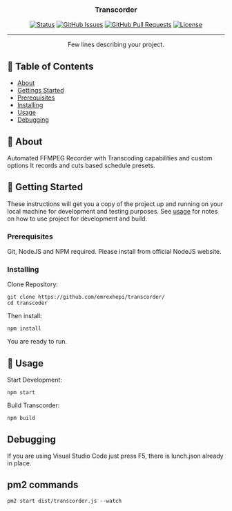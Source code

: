 <h3 align="center">Transcorder</h3>

<div align="center">

[![Status](https://img.shields.io/badge/status-active-success.svg)]()
[![GitHub Issues](https://img.shields.io/github/issues/kylelobo/The-Documentation-Compendium.svg)](https://github.com/kylelobo/The-Documentation-Compendium/issues)
[![GitHub Pull Requests](https://img.shields.io/github/issues-pr/kylelobo/The-Documentation-Compendium.svg)](https://github.com/kylelobo/The-Documentation-Compendium/pulls)
[![License](https://img.shields.io/badge/license-MIT-blue.svg)](/LICENSE)

</div>

---

<p align="center"> Few lines describing your project.
    <br> 
</p>

## 📝 Table of Contents

- [About](#about)
- [Gettings Started](#getting_started)
- [Prerequisites](#prerequisites)
- [Installing](#installing)
- [Usage](#usage)
- [Debugging](#debugging)


## 🧐 About <a name = "about"></a>

Automated FFMPEG Recorder with Transcoding capabilities and custom options
It records and cuts based schedule presets.

## 🏁 Getting Started <a name = "getting_started"></a>

These instructions will get you a copy of the project up and running on your local machine for development and testing purposes. See [usage](#usage) for notes on how to use project for development and build.

### Prerequisites  <a name = "prerequisites"></a>

Git, NodeJS and NPM required. Please install from official NodeJS website.


### Installing

Clone Repository:
```
git clone https://github.com/emrexhepi/transcorder/
cd transcoder
```

Then install:
```
npm install
```

You are ready to run.



## 🎈 Usage <a name="usage"></a>

Start Development:
```
npm start
```

Build Transcorder:
```
npm build
```

## Debugging <a name="debugging"></a>

If you are using Visual Studio Code just press F5, there is lunch.json already in place.

## pm2 commands
`pm2 start dist/transcorder.js --watch`

